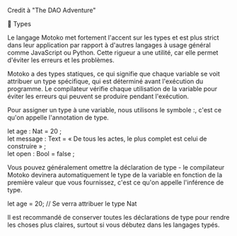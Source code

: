 Credit à "The DAO Adventure"

🍎 Types

Le langage Motoko met fortement l'accent sur les types et est plus strict dans leur application par rapport à d'autres langages à usage général comme JavaScript ou Python. Cette rigueur a une utilité, car elle permet d'éviter les erreurs et les problèmes.

Motoko a des types statiques, ce qui signifie que chaque variable se voit attribuer un type spécifique, qui est déterminé avant l'exécution du programme. Le compilateur vérifie chaque utilisation de la variable pour éviter les erreurs qui peuvent se produire pendant l'exécution.

Pour assigner un type à une variable, nous utilisons le symbole :, c'est ce qu'on appelle l'annotation de type.

let age : Nat = 20 ; </br>
let message : Text = « De tous les actes, le plus complet est celui de construire » ; </br>
let open : Bool = false ; </br>

Vous pouvez généralement omettre la déclaration de type - le compilateur Motoko devinera automatiquement le type de la variable en fonction de la première valeur que vous fournissez, c'est ce qu'on appelle l'inférence de type.

let age = 20; // Se verra attribuer le type Nat 

Il est recommandé de conserver toutes les déclarations de type pour rendre les choses plus claires, surtout si vous débutez dans les langages typés.
